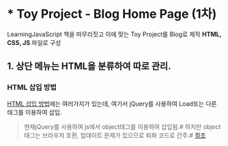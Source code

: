 # * Toy Project - Blog Home Page (1차)

LearningJavaScript 책을 마무리짓고 이에 맞는 Toy Project를 Blog로 제작
**HTML, CSS, JS** 파일로 구성

## 1. 상단 메뉴는 HTML을 분류하여 따로 관리.


### HTML 삽입 방법
[HTML 삽입 방법](http://www.xeschool.com/xe/xenote_template_syntax_include)에는 여러가지가 있는데,
여기서 jQuery를 사용하여 Load또는 다른 태그를 이용하여 삽입.

>현재jQuery를 사용하여 js에서 object태그를 이용하여 삽입됨.#
>하지만 object태그는 브라우저 호환, 업데이트 문제가 있으므로 퇴화 코드로 간주.#
>[참조](https://aboooks.tistory.com/209)
